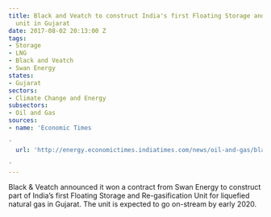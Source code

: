 ```yaml
---
title: Black and Veatch to construct India's first Floating Storage and LNG Re-gasification
  unit in Gujarat
date: 2017-08-02 20:13:00 Z
tags:
- Storage
- LNG
- Black and Veatch
- Swan Energy
states:
- Gujarat
sectors:
- Climate Change and Energy
subsectors:
- Oil and Gas
sources:
- name: 'Economic Times

'
  url: 'http://energy.economictimes.indiatimes.com/news/oil-and-gas/black-veatch-wins-epc-contract-for-indias-first-floating-lng-project/59807915

'
---
```


Black & Veatch announced it won a contract from Swan Energy to construct part of India’s first Floating Storage and Re-gasification Unit for liquefied natural gas in Gujarat. The unit is expected to go on-stream by early 2020. 
